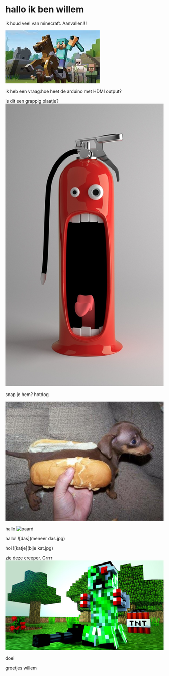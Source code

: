 # hallo ik ben willem 


ik houd veel van minecraft.
Aanvallen!!!

![minecraft](minecraft.jpg)

ik heb een vraag:hoe heet de arduino met HDMI output?

is dit een grappig plaatje?
![grappig plaatje](funny-pictures-676672_1280.jpg)

snap je hem? hotdog

![grappig](hotdog.jpg)


hallo
![paard](paardmans.jpg)


hallo!
![das](meneer das.jpg)


hoi
![katje](bije kat.jpg)


zie deze creeper. Grrrr
![creeper](creeper.jpg)

doei 


groetjes willem
